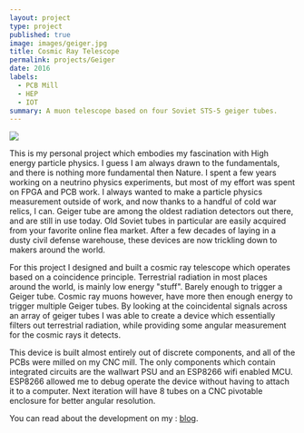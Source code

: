 ```yaml
---
layout: project
type: project
published: true
image: images/geiger.jpg
title: Cosmic Ray Telescope
permalink: projects/Geiger
date: 2016
labels:
  - PCB Mill
  - HEP
  - IOT
summary: A muon telescope based on four Soviet STS-5 geiger tubes.
---
```


<img class="ui image" src="{{ site.baseurl }}/images/geiger.jpg">

This is my personal project which embodies my fascination with High energy particle physics. I guess I am always drawn to the fundamentals, and there is nothing more fundamental then Nature. I spent a few years working on a neutrino physics experiments, but most of my effort was spent on FPGA and PCB work. I always wanted to make a particle physics measurement outside of work, and now thanks to a handful of cold war relics, I can. Geiger tube are among the oldest radiation detectors out there, and are still in use today. Old Soviet tubes in particular are easily acquired from your favorite online flea market. After a few decades of laying in a dusty civil defense warehouse, these devices are now trickling down to makers around the world.

For this project I designed and built a cosmic ray telescope which operates based on a coincidence principle. Terrestrial radiation in most places around the world, is mainly low energy "stuff". Barely enough to trigger a Geiger tube. Cosmic ray muons however, have more then enough energy to trigger multiple Geiger tubes. By looking at the coincidental signals across an array of geiger tubes I was able to create a device which essentially filters out terrestrial radiation, while providing some angular measurement for the cosmic rays it detects. 

This device is built almost entirely out of discrete components, and all of the PCBs were milled on my CNC mill. The only components which contain integrated circuits are the wallwart PSU and an ESP8266 wifi enabled MCU. ESP8266 allowed me to debug operate the device without having to attach it to a computer. Next iteration will have 8 tubes on a CNC pivotable enclosure for better angular resolution.

You can read about the development on my : <a href="http://bitsandwires.hopto.org/tag/geiger/">blog</a>.
